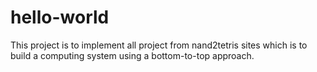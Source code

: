 # hello-world
This project is to implement all project from nand2tetris sites which is to build a computing system using a bottom-to-top approach.
